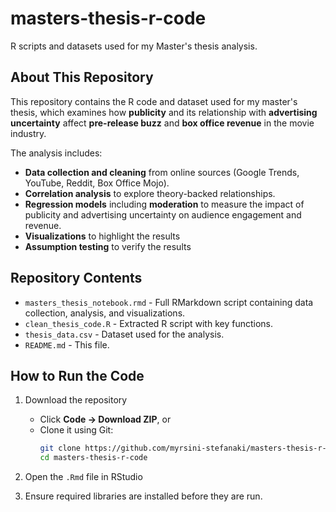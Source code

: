 # masters-thesis-r-code
R scripts and datasets used for my Master's thesis analysis.

## About This Repository
This repository contains the R code and dataset used for my master's thesis, which examines how **publicity** and its relationship with **advertising uncertainty** affect **pre-release buzz** and **box office revenue** in the movie industry. 

The analysis includes:  
- **Data collection and cleaning** from online sources (Google Trends, YouTube, Reddit, Box Office Mojo).  
- **Correlation analysis** to explore theory-backed relationships.  
- **Regression models** including **moderation** to measure the impact of publicity and advertising uncertainty on audience engagement and revenue.
- **Visualizations** to highlight the results
- **Assumption testing** to verify the results 

## Repository Contents  

- `masters_thesis_notebook.rmd` - Full RMarkdown script containing data collection, analysis, and visualizations.  
- `clean_thesis_code.R` - Extracted R script with key functions.  
- `thesis_data.csv` - Dataset used for the analysis.  
- `README.md` - This file.  

## How to Run the Code 

1. Download the repository
   - Click **Code → Download ZIP**, or  
   - Clone it using Git:  
     ```bash
     git clone https://github.com/myrsini-stefanaki/masters-thesis-r-code.git
     cd masters-thesis-r-code
     ```
2. Open the `.Rmd` file in RStudio

3. Ensure required libraries are installed before they are run.
  
